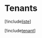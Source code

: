 # Tenants

[!include[liste](tenants.liste.autogen.md)]

[!include[tenant](tenants.tenant.autogen.md)]









